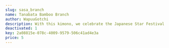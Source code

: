 ```yaml
---
slug: sasa_branch
name: Tanabata Bamboo Branch
author: WapuuGotchi
description: With this kimono, we celebrate the Japanese Star Festival (Tanabata) 2024. Special thanks go to the design team at Kitypaws Design. 
deactivated: 1
key: 2a08815e-078c-4009-9579-506c41ad4e3a
price: 5
---
```

